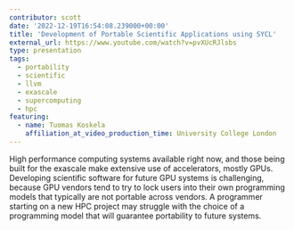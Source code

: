 ```yaml
---
contributor: scott
date: '2022-12-19T16:54:08.239000+00:00'
title: 'Development of Portable Scientific Applications using SYCL'
external_url: https://www.youtube.com/watch?v=pvXUcRJlsbs
type: presentation
tags:
  - portability
  - scientific
  - llvm
  - exascale
  - supercomputing
  - hpc
featuring:
  - name: Tuomas Koskela
    affiliation_at_video_production_time: University College London
---
```


High performance computing systems available right now, and those being built for the exascale make extensive use of
accelerators, mostly GPUs. Developing scientific software for future GPU systems is challenging, because GPU vendors
tend to try to lock users into their own programming models that typically are not portable across vendors. A programmer
starting on a new HPC project may struggle with the choice of a programming model that will guarantee portability to
future systems.